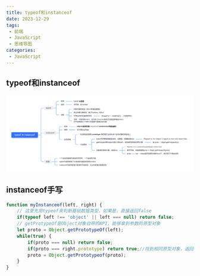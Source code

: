 ```yaml
---
title: typeof和instanceof
date: 2023-12-29
tags:
 - 前端
 - JavaScript
 - 思维导图
categories: 
 - JavaScript
---
```


## typeof和instanceof
![图片](../../../.vuepress/public/mindMap/typeofAndInstanceof.png)

## instanceof手写
```js
function myInstanceof(left, right) {
    // 这里先用typeof来判断基础数据类型，如果是，直接返回false
    if(typeof left !== 'object' || left === null) return false;
    // getProtypeOf是Object对象自带的API，能够拿到参数的原型对象
    let proto = Object.getPrototypeOf(left);
    while(true) {                  
        if(proto === null) return false;
        if(proto === right.prototype) return true;//找到相同原型对象，返回true
        proto = Object.getPrototypeof(proto);
    }
}
```